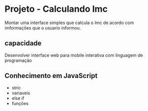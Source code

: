 # Projeto - Calculando Imc 
Montar uma interface simples que calcula o Imc de acordo com imformações que o usuario informou. 
## capacidade 
Desenvolver interface web para mobile interativa com linguagem de programação
## Conhecimento em JavaScript 
- stric
- variaveis
- else if
- funções 
